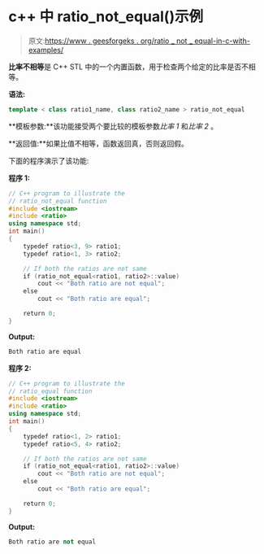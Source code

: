 # c++ 中 ratio_not_equal()示例

> 原文:[https://www . geesforgeks . org/ratio _ not _ equal-in-c-with-examples/](https://www.geeksforgeeks.org/ratio_not_equal-in-c-with-examples/)

**比率不相等**是 C++ STL 中的一个内置函数，用于检查两个给定的比率是否不相等。

**语法:**

```cpp
template < class ratio1_name, class ratio2_name > ratio_not_equal

```

**模板参数:**该功能接受两个要比较的模板参数*比率 1* 和*比率 2* 。

**返回值:**如果比值不相等，函数返回真，否则返回假。

下面的程序演示了该功能:

**程序 1:**

```cpp
// C++ program to illustrate the
// ratio_not_equal function
#include <iostream>
#include <ratio>
using namespace std;
int main()
{
    typedef ratio<3, 9> ratio1;
    typedef ratio<1, 3> ratio2;

    // If both the ratios are not same
    if (ratio_not_equal<ratio1, ratio2>::value)
        cout << "Both ratio are not equal";
    else
        cout << "Both ratio are equal";

    return 0;
}
```

**Output:**

```cpp
Both ratio are equal

```

**程序 2:**

```cpp
// C++ program to illustrate the
// ratio_equal function
#include <iostream>
#include <ratio>
using namespace std;
int main()
{
    typedef ratio<1, 2> ratio1;
    typedef ratio<5, 4> ratio2;

    // If both the ratios are not same
    if (ratio_not_equal<ratio1, ratio2>::value)
        cout << "Both ratio are not equal";
    else
        cout << "Both ratio are equal";

    return 0;
}
```

**Output:**

```cpp
Both ratio are not equal

```